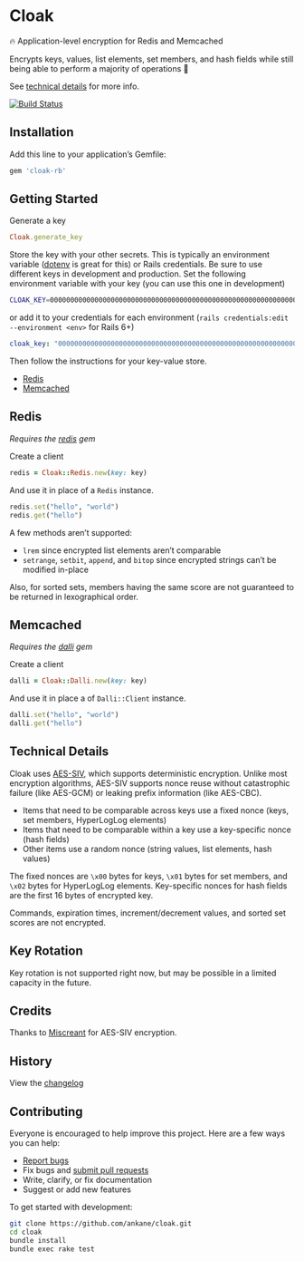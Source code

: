 # Cloak

:fire: Application-level encryption for Redis and Memcached

Encrypts keys, values, list elements, set members, and hash fields while still being able to perform a majority of operations :tada:

See [technical details](#technical-details) for more info.

[![Build Status](https://github.com/ankane/cloak/workflows/build/badge.svg?branch=master)](https://github.com/ankane/cloak/actions)

## Installation

Add this line to your application’s Gemfile:

```ruby
gem 'cloak-rb'
```

## Getting Started

Generate a key

```ruby
Cloak.generate_key
```

Store the key with your other secrets. This is typically an environment variable ([dotenv](https://github.com/bkeepers/dotenv) is great for this) or Rails credentials. Be sure to use different keys in development and production. Set the following environment variable with your key (you can use this one in development)

```sh
CLOAK_KEY=0000000000000000000000000000000000000000000000000000000000000000
```

or add it to your credentials for each environment (`rails credentials:edit --environment <env>` for Rails 6+)

```yml
cloak_key: "0000000000000000000000000000000000000000000000000000000000000000"
```

Then follow the instructions for your key-value store.

- [Redis](#redis)
- [Memcached](#memcached)

## Redis

*Requires the [redis](https://github.com/redis/redis-rb) gem*

Create a client

```ruby
redis = Cloak::Redis.new(key: key)
```

And use it in place of a `Redis` instance.

```ruby
redis.set("hello", "world")
redis.get("hello")
```

A few methods aren’t supported:

- `lrem` since encrypted list elements aren’t comparable
- `setrange`, `setbit`, `append`, and `bitop` since encrypted strings can’t be modified in-place

Also, for sorted sets, members having the same score are not guaranteed to be returned in lexographical order.

## Memcached

*Requires the [dalli](https://github.com/petergoldstein/dalli) gem*

Create a client

```ruby
dalli = Cloak::Dalli.new(key: key)
```

And use it in place a of `Dalli::Client` instance.

```ruby
dalli.set("hello", "world")
dalli.get("hello")
```

## Technical Details

Cloak uses [AES-SIV](https://github.com/miscreant/meta/wiki/AES-SIV), which supports deterministic encryption. Unlike most encryption algorithms, AES-SIV supports nonce reuse without catastrophic failure (like AES-GCM) or leaking prefix information (like AES-CBC).

- Items that need to be comparable across keys use a fixed nonce (keys, set members, HyperLogLog elements)
- Items that need to be comparable within a key use a key-specific nonce (hash fields)
- Other items use a random nonce (string values, list elements, hash values)

The fixed nonces are `\x00` bytes for keys, `\x01` bytes for set members, and `\x02` bytes for HyperLogLog elements. Key-specific nonces for hash fields are the first 16 bytes of encrypted key.

Commands, expiration times, increment/decrement values, and sorted set scores are not encrypted.

## Key Rotation

Key rotation is not supported right now, but may be possible in a limited capacity in the future.

## Credits

Thanks to [Miscreant](https://github.com/miscreant/miscreant.rb) for AES-SIV encryption.

## History

View the [changelog](https://github.com/ankane/cloak/blob/master/CHANGELOG.md)

## Contributing

Everyone is encouraged to help improve this project. Here are a few ways you can help:

- [Report bugs](https://github.com/ankane/cloak/issues)
- Fix bugs and [submit pull requests](https://github.com/ankane/cloak/pulls)
- Write, clarify, or fix documentation
- Suggest or add new features

To get started with development:

```sh
git clone https://github.com/ankane/cloak.git
cd cloak
bundle install
bundle exec rake test
```
